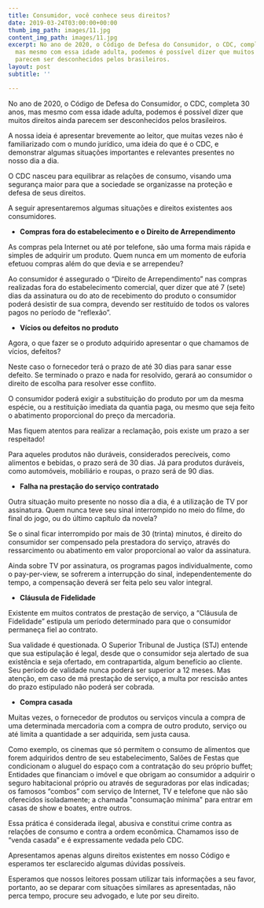 ```yaml
---
title: Consumidor, você conhece seus direitos?
date: 2019-03-24T03:00:00+00:00
thumb_img_path: images/11.jpg
content_img_path: images/11.jpg
excerpt: No ano de 2020, o Código de Defesa do Consumidor, o CDC, completa 30 anos,
  mas mesmo com essa idade adulta, podemos é possível dizer que muitos direitos ainda
  parecem ser desconhecidos pelos brasileiros.
layout: post
subtitle: ''

---
```

No ano de 2020, o Código de Defesa do Consumidor, o CDC, completa 30 anos, mas mesmo com essa idade adulta, podemos é possível dizer que muitos direitos ainda parecem ser desconhecidos pelos brasileiros.

A nossa ideia é apresentar brevemente ao leitor, que muitas vezes não é familiarizado com o mundo jurídico, uma ideia do que é o CDC, e demonstrar algumas situações importantes e relevantes presentes no nosso dia a dia.

O CDC nasceu para equilibrar as relações de consumo, visando uma segurança maior para que a sociedade se organizasse na proteção e defesa de seus direitos.

A seguir apresentaremos algumas situações e direitos existentes aos consumidores.

* **Compras fora do estabelecimento e o Direito de Arrependimento**

As compras pela Internet ou até por telefone, são uma forma mais rápida e simples de adquirir um produto. Quem nunca em um momento de euforia efetuou compras além do que devia e se arrependeu?

Ao consumidor é assegurado o “Direito de Arrependimento” nas compras realizadas fora do estabelecimento comercial, quer dizer que até 7 (sete) dias da assinatura ou do ato de recebimento do produto o consumidor poderá desistir de sua compra, devendo ser restituído de todos os valores pagos no período de “reflexão”.

* **Vícios ou defeitos no produto**

Agora, o que fazer se o produto adquirido apresentar o que chamamos de vícios, defeitos?

Neste caso o fornecedor terá o prazo de até 30 dias para sanar esse defeito. Se terminado o prazo e nada for resolvido, gerará ao consumidor o direito de escolha para resolver esse conflito.

O consumidor poderá exigir a substituição do produto por um da mesma espécie, ou a restituição imediata da quantia paga, ou mesmo que seja feito o abatimento proporcional do preço da mercadoria.

Mas fiquem atentos para realizar a reclamação, pois existe um prazo a ser respeitado!

Para aqueles produtos não duráveis, considerados perecíveis, como alimentos e bebidas, o prazo será de 30 dias. Já para produtos duráveis, como automóveis, mobiliário e roupas, o prazo será de 90 dias.

* **Falha na prestação do serviço contratado**

Outra situação muito presente no nosso dia a dia, é a utilização de TV por assinatura. Quem nunca teve seu sinal interrompido no meio do filme, do final do jogo, ou do último capítulo da novela?

Se o sinal ficar interrompido por mais de 30 (trinta) minutos, é direito do consumidor ser compensado pela prestadora do serviço, através do ressarcimento ou abatimento em valor proporcional ao valor da assinatura.

Ainda sobre TV por assinatura, os programas pagos individualmente, como o pay-per-view, se sofrerem a interrupção do sinal, independentemente do tempo, a compensação deverá ser feita pelo seu valor integral.

* **Cláusula de Fidelidade**

Existente em muitos contratos de prestação de serviço, a “Cláusula de Fidelidade” estipula um período determinado para que o consumidor permaneça fiel ao contrato.

Sua validade é questionada. O Superior Tribunal de Justiça (STJ) entende que sua estipulação é legal, desde que o consumidor seja alertado de sua existência e seja ofertado, em contrapartida, algum benefício ao cliente. Seu período de validade nunca poderá ser superior a 12 meses. Mas atenção, em caso de má prestação de serviço, a multa por rescisão antes do prazo estipulado não poderá ser cobrada.

* **Compra casada**

Muitas vezes, o fornecedor de produtos ou serviços vincula a compra de uma determinada mercadoria com a compra de outro produto, serviço ou até limita a quantidade a ser adquirida, sem justa causa.

Como exemplo, os cinemas que só permitem o consumo de alimentos que forem adquiridos dentro de seu estabelecimento, Salões de Festas que condicionam o aluguel do espaço com a contratação do seu próprio buffet; Entidades que financiam o imóvel e que obrigam ao consumidor a adquirir o seguro habitacional próprio ou através de seguradoras por elas indicadas; os famosos “combos” com serviço de Internet, TV e telefone que não são oferecidos isoladamente; a chamada "consumação mínima" para entrar em casas de show e boates, entre outros.

Essa prática é considerada ilegal, abusiva e constitui crime contra as relações de consumo e contra a ordem econômica. Chamamos isso de “venda casada” e é expressamente vedada pelo CDC.

Apresentamos apenas alguns direitos existentes em nosso Código e esperamos ter esclarecido algumas dúvidas possíveis.

Esperamos que nossos leitores possam utilizar tais informações a seu favor, portanto, ao se deparar com situações similares as apresentadas, não perca tempo, procure seu advogado, e lute por seu direito.